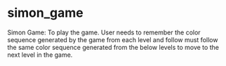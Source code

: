 # simon_game
Simon Game: To play the game. User needs to remember the color sequence generated by the game from each level and follow must follow the same color sequence generated from the below levels to move to the next level in the game.
